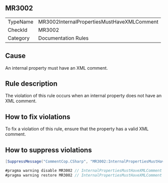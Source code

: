 ## MR3002

<table>
<tr>
  <td>TypeName</td>
  <td>MR3002InternalPropertiesMustHaveXMLComment</td>
</tr>
<tr>
  <td>CheckId</td>
  <td>MR3002</td>
</tr>
<tr>
  <td>Category</td>
  <td>Documentation Rules</td>
</tr>
</table>

## Cause

An internal property must have an XML comment.

## Rule description

The violation of this rule occurs when an internal property does not have an XML comment.

## How to fix violations

To fix a violation of this rule, ensure that the property has a valid XML comment.

## How to suppress violations

```csharp
[SuppressMessage("CommentCop.CSharp", "MR3002:InternalPropertiesMustHaveXMLComment", Justification = "Reviewed.")]
```

```csharp
#pragma warning disable MR3002 // InternalPropertiesMustHaveXMLComment
#pragma warning restore MR3002 // InternalPropertiesMustHaveXMLComment
```